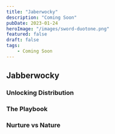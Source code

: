 ```yaml
---
title: "Jaberwocky"
description: "Coming Soon"
pubDate: 2023-01-24
heroImage: "/images/sword-duotone.png"
featured: false
draft: false
tags:
    - Coming Soon
---
```


## Jabberwocky

### Unlocking Distribution

### The Playbook

### Nurture vs Nature
